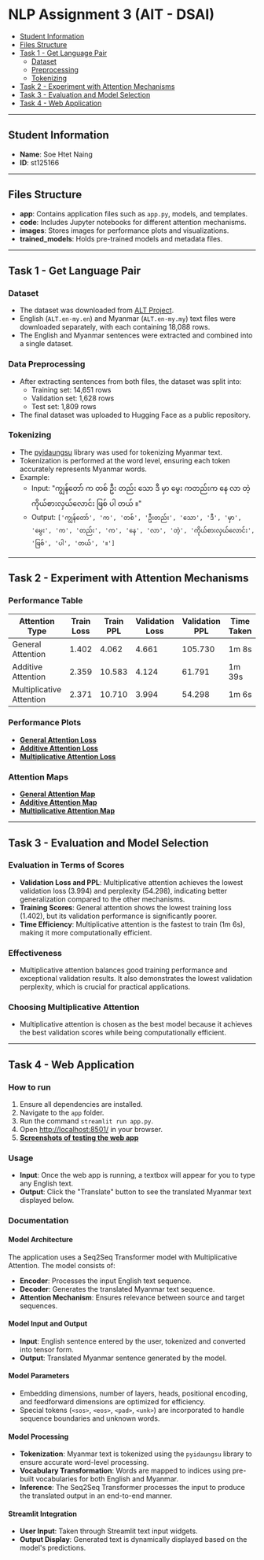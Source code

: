 # NLP Assignment 3 (AIT - DSAI)

- [Student Information](#student-information)
- [Files Structure](#files-structure)
- [Task 1 - Get Language Pair](#task-1---get-language-pair)
   - [Dataset](#dataset)
   - [Preprocessing](#preprocessing)
   - [Tokenizing](#tokenizing)
- [Task 2 - Experiment with Attention Mechanisms](#task-2---experiment-with-attention-mechanisms)
- [Task 3 - Evaluation and Model Selection](#task-3---evaluation-and-model-selection)
- [Task 4 - Web Application](#task-4---web-application)

---

## Student Information
- **Name**: Soe Htet Naing  
- **ID**: st125166  

---

## Files Structure
- **app**: Contains application files such as `app.py`, models, and templates.  
- **code**: Includes Jupyter notebooks for different attention mechanisms.  
- **images**: Stores images for performance plots and visualizations.  
- **trained_models**: Holds pre-trained models and metadata files.  

---

## Task 1 - Get Language Pair

### Dataset
- The dataset was downloaded from [ALT Project](https://www2.nict.go.jp/astrec-att/member/mutiyama/ALT/).  
- English (`ALT.en-my.en`) and Myanmar (`ALT.en-my.my`) text files were downloaded separately, with each containing 18,088 rows.  
- The English and Myanmar sentences were extracted and combined into a single dataset.

### Data Preprocessing
- After extracting sentences from both files, the dataset was split into:
  - Training set: 14,651 rows
  - Validation set: 1,628 rows
  - Test set: 1,809 rows  
- The final dataset was uploaded to Hugging Face as a public repository.

### Tokenizing
- The [pyidaungsu](https://pypi.org/project/pyidaungsu/) library was used for tokenizing Myanmar text.
- Tokenization is performed at the word level, ensuring each token accurately represents Myanmar words.  
- Example:
  - Input: "ကျွန်တော် က တစ် ဦး တည်း သော ဒီ မှာ မွေး ကတည်းက နေ လာ တဲ့ ကိုယ်စားလှယ်လောင်း ဖြစ် ပါ တယ် ။"  
  - Output: `['ကျွန်တော်', 'က', 'တစ်', 'ဦးတည်း', 'သော', 'ဒီ', 'မှာ', 'မွေး', 'က', 'တည်း', 'က', 'နေ', 'လာ', 'တဲ့', 'ကိုယ်စားလှယ်လောင်း', 'ဖြစ်', 'ပါ', 'တယ်', '။']`  

---

## Task 2 - Experiment with Attention Mechanisms

### Performance Table
| Attention Type         | Train Loss | Train PPL | Validation Loss | Validation PPL | Time Taken |
|-------------------------|------------|-----------|-----------------|----------------|------------|
| General Attention       | 1.402      | 4.062     | 4.661           | 105.730        | 1m 8s      |
| Additive Attention      | 2.359      | 10.583    | 4.124           | 61.791         | 1m 39s     |
| Multiplicative Attention| 2.371      | 10.710    | 3.994           | 54.298         | 1m 6s      |

### Performance Plots
- **[General Attention Loss](images/general.png)**
- **[Additive Attention Loss](images/additive.png)**
- **[Multiplicative Attention Loss](images/multiplicative.png)**

### Attention Maps
- **[General Attention Map](images/general_att.png)**
- **[Additive Attention Map](images/additive_attention.png)**
- **[Multiplicative Attention Map](images/multiplicative_att.png)**

---

## Task 3 - Evaluation and Model Selection

### Evaluation in Terms of Scores
- **Validation Loss and PPL**: Multiplicative attention achieves the lowest validation loss (3.994) and perplexity (54.298), indicating better generalization compared to the other mechanisms.
- **Training Scores**: General attention shows the lowest training loss (1.402), but its validation performance is significantly poorer.
- **Time Efficiency**: Multiplicative attention is the fastest to train (1m 6s), making it more computationally efficient.

### Effectiveness
- Multiplicative attention balances good training performance and exceptional validation results. It also demonstrates the lowest validation perplexity, which is crucial for practical applications.

### Choosing Multiplicative Attention
- Multiplicative attention is chosen as the best model because it achieves the best validation scores while being computationally efficient.

---

## Task 4 - Web Application

### How to run
1. Ensure all dependencies are installed.
2. Navigate to the `app` folder.
3. Run the command `streamlit run app.py`.
4. Open [http://localhost:8501/](http://localhost:8501/) in your browser.
5. **[Screenshots of testing the web app](images/sample.png)**


### Usage
- **Input**: Once the web app is running, a textbox will appear for you to type any English text.
- **Output**: Click the "Translate" button to see the translated Myanmar text displayed below.

### Documentation

#### Model Architecture
The application uses a Seq2Seq Transformer model with Multiplicative Attention. The model consists of:
- **Encoder**: Processes the input English text sequence.
- **Decoder**: Generates the translated Myanmar text sequence.
- **Attention Mechanism**: Ensures relevance between source and target sequences.

#### Model Input and Output
- **Input**: English sentence entered by the user, tokenized and converted into tensor form.
- **Output**: Translated Myanmar sentence generated by the model.

#### Model Parameters
- Embedding dimensions, number of layers, heads, positional encoding, and feedforward dimensions are optimized for efficiency.
- Special tokens (`<sos>`, `<eos>`, `<pad>`, `<unk>`) are incorporated to handle sequence boundaries and unknown words.

#### Model Processing
- **Tokenization**: Myanmar text is tokenized using the `pyidaungsu` library to ensure accurate word-level processing.
- **Vocabulary Transformation**: Words are mapped to indices using pre-built vocabularies for both English and Myanmar.
- **Inference**: The Seq2Seq Transformer processes the input to produce the translated output in an end-to-end manner.

#### Streamlit Integration
- **User Input**: Taken through Streamlit text input widgets.
- **Output Display**: Generated text is dynamically displayed based on the model's predictions.
